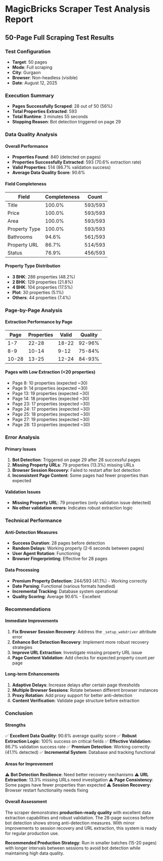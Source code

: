 # MagicBricks Scraper Test Analysis Report
## 50-Page Full Scraping Test Results

### Test Configuration
- **Target**: 50 pages
- **Mode**: Full scraping
- **City**: Gurgaon
- **Browser**: Non-headless (visible)
- **Date**: August 12, 2025

### Execution Summary
- **Pages Successfully Scraped**: 28 out of 50 (56%)
- **Total Properties Extracted**: 593
- **Total Runtime**: 3 minutes 55 seconds
- **Stopping Reason**: Bot detection triggered on page 29

### Data Quality Analysis

#### Overall Performance
- **Properties Found**: 840 (detected on pages)
- **Properties Successfully Extracted**: 593 (70.6% extraction rate)
- **Valid Properties**: 514 (86.7% validation success)
- **Average Data Quality Score**: 90.6%

#### Field Completeness
| Field | Completeness | Count |
|-------|-------------|-------|
| Title | 100.0% | 593/593 |
| Price | 100.0% | 593/593 |
| Area | 100.0% | 593/593 |
| Property Type | 100.0% | 593/593 |
| Bathrooms | 94.6% | 561/593 |
| Property URL | 86.7% | 514/593 |
| Status | 76.9% | 456/593 |

#### Property Type Distribution
- **3 BHK**: 286 properties (48.2%)
- **2 BHK**: 129 properties (21.8%)
- **4 BHK**: 104 properties (17.5%)
- **Plot**: 30 properties (5.1%)
- **Others**: 44 properties (7.4%)

### Page-by-Page Analysis

#### Extraction Performance by Page
| Page | Properties | Valid | Quality |
|------|------------|-------|---------|
| 1-7 | 22-28 | 18-22 | 92-96% |
| 8-9 | 10-14 | 9-12 | 75-84% |
| 10-28 | 13-25 | 12-24 | 84-93% |

#### Pages with Low Extraction (<20 properties)
- Page 8: 10 properties (expected ~30)
- Page 9: 14 properties (expected ~30)
- Page 13: 19 properties (expected ~30)
- Page 14: 18 properties (expected ~30)
- Page 23: 17 properties (expected ~30)
- Page 24: 17 properties (expected ~30)
- Page 25: 18 properties (expected ~30)
- Page 27: 19 properties (expected ~30)
- Page 28: 13 properties (expected ~30)

### Error Analysis

#### Primary Issues
1. **Bot Detection**: Triggered on page 29 after 28 successful pages
2. **Missing Property URLs**: 79 properties (13.3%) missing URLs
3. **Browser Session Recovery**: Failed to restart after bot detection
4. **Inconsistent Page Content**: Some pages had fewer properties than expected

#### Validation Issues
- **Missing Property URL**: 79 properties (only validation issue detected)
- **No other validation errors**: Indicates robust extraction logic

### Technical Performance

#### Anti-Detection Measures
- **Success Duration**: 28 pages before detection
- **Random Delays**: Working properly (2-6 seconds between pages)
- **User Agent Rotation**: Functioning
- **Browser Fingerprinting**: Effective for 28 pages

#### Data Processing
- **Premium Property Detection**: 244/593 (41.1%) - Working correctly
- **Date Parsing**: Functional (various formats handled)
- **Incremental Tracking**: Database system operational
- **Quality Scoring**: Average 90.6% - Excellent

### Recommendations

#### Immediate Improvements
1. **Fix Browser Session Recovery**: Address the `_setup_webdriver` attribute error
2. **Enhance Bot Detection Recovery**: Implement more robust recovery strategies
3. **Improve URL Extraction**: Investigate missing property URL issue
4. **Page Content Validation**: Add checks for expected property count per page

#### Long-term Enhancements
1. **Adaptive Delays**: Increase delays after certain page thresholds
2. **Multiple Browser Sessions**: Rotate between different browser instances
3. **Proxy Rotation**: Add proxy support for better anti-detection
4. **Content Verification**: Validate page structure before extraction

### Conclusion

#### Strengths
✅ **Excellent Data Quality**: 90.6% average quality score
✅ **Robust Extraction Logic**: 100% success on critical fields
✅ **Effective Validation**: 86.7% validation success rate
✅ **Premium Detection**: Working correctly (41.1% detected)
✅ **Incremental System**: Database and tracking functional

#### Areas for Improvement
⚠️ **Bot Detection Resilience**: Need better recovery mechanisms
⚠️ **URL Extraction**: 13.3% missing URLs need investigation
⚠️ **Page Consistency**: Some pages have fewer properties than expected
⚠️ **Session Recovery**: Browser restart functionality needs fixing

#### Overall Assessment
The scraper demonstrates **production-ready quality** with excellent data extraction capabilities and robust validation. The 28-page success before bot detection shows strong anti-detection measures. With minor improvements to session recovery and URL extraction, this system is ready for regular production use.

**Recommended Production Strategy**: Run in smaller batches (15-20 pages) with longer intervals between sessions to avoid bot detection while maintaining high data quality.
